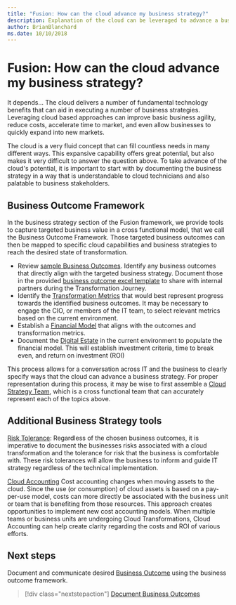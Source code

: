 ```yaml
---
title: "Fusion: How can the cloud advance my business strategy?"
description: Explanation of the cloud can be leveraged to advance a business strategy
author: BrianBlanchard
ms.date: 10/10/2018
---
```


# Fusion: How can the cloud advance my business strategy?

It depends... The cloud delivers a number of fundamental technology benefits that can aid in executing a number of business strategies. Leveraging cloud based approaches can improve basic business agility, reduce costs, accelerate time to market, and even allow businesses to quickly expand into new markets.

The cloud is a very fluid concept that can fill countless needs in many different ways. This expansive capability offers great potential, but also makes it very difficult to answer the question above. To take advance of the cloud's potential, it is important to start with by documenting the business strategy in a way that is understandable to cloud technicians and also palatable to business stakeholders.

## Business Outcome Framework

In the business strategy section of the Fusion framework, we provide tools to capture targeted business value in a cross functional model, that we call the Business Outcome Framework. Those targeted business outcomes can then be mapped to specific cloud capabilities and business strategies to reach the desired state of transformation. 

* Review [sample Business Outcomes](business-outcomes/overview.md). Identify any business outcomes that directly align with the targeted business strategy. Document those in the provided [business outcome excel template](business-outcomes/business-outcome-template.xlsx) to share with internal partners during the Transformation Journey.
* Identify the [Transformation Metrics](transformation-metrics.md) that would best represent progress towards the identified business outcomes. It may be necessary to engage the CIO, or members of the IT team, to select relevant metrics based on the current environment.
* Establish a [Financial Model](financial-models.md) that aligns with the outcomes and transformation metrics.
* Document the [Digital Estate](../digital-estate/overview.md) in the current environment to populate the financial model. This will establish investment criteria, time to break even, and return on investment (ROI)

This process allows for a conversation across IT and the business to clearly specify ways that the cloud can advance a  business strategy. For proper representation during this process, it may be wise to first assemble a [Cloud Strategy Team](../culture-strategy/what-is-a-cloud-strategy-team.md), which is a cross functional team that can accurately represent each of the topics above.

## Additional Business Strategy tools

[Risk Tolerance](risk-tolerance.md): Regardless of the chosen business outcomes, it is imperative to document the businesses risks associated with a cloud transformation and the tolerance for risk that the business is comfortable with. These risk tolerances will allow the business to inform and guide IT strategy regardless of the technical implementation.

[Cloud Accounting](cloud-accounting.md) Cost accounting changes when moving assets to the cloud. Since the use (or consumption) of cloud assets is based on a pay-per-use model, costs can more directly be associated with the business unit or team that is benefiting from those resources. This approach creates opportunities to implement new cost accounting models. When multiple teams or business units are undergoing Cloud Transformations, Cloud Accounting can help create clarity regarding the costs and ROI of various efforts.

## Next steps

Document and communicate desired [Business Outcome](business-outcomes/overview.md) using the business outcome framework.

> [!div class="nextstepaction"]
> [Document Business Outcomes](business-outcomes/overview.md)